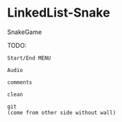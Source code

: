 # LinkedList-Snake
SnakeGame 


TODO:
	
	Start/End MENU 
	
	Audio 
	
	comments 
	
	clean
	
	git 
	(come from other side without wall)
	
	
